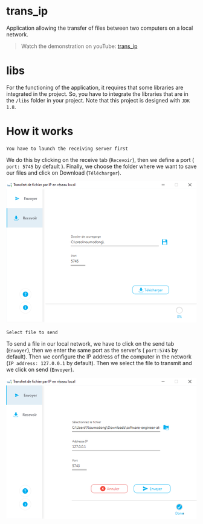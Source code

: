 # trans_ip

Application allowing the transfer of files between two computers on a local network.

>Watch the demonstration on youTube: [trans_ip](https://youtu.be/M033OeeRiZ8)

# libs

For the functioning of the application, it requires that some libraries are integrated in the project. So, you have to integrate the libraries that are in the `/libs` folder in your project.
Note that this project is designed with `JDK 1.8`.

# How it works

`You have to launch the receiving server first`

We do this by clicking on the receive tab (`Recevoir`), then we define a port ( `port: 5745` by default ).
Finally, we choose the folder where we want to save our files and click on Download (`Télécharger`).

![](/imgs/receive.png)

`Select file to send`

To send a file in our local network, we have to click on the send tab (`Envoyer`), then we enter the same port as the server's ( `port:5745` by default). Then we configure the IP address of the computer in the network (`IP address: 127.0.0.1` by default). Then we select the file to transmit and we click on send (`Envoyer`).

![](/imgs/send.png)